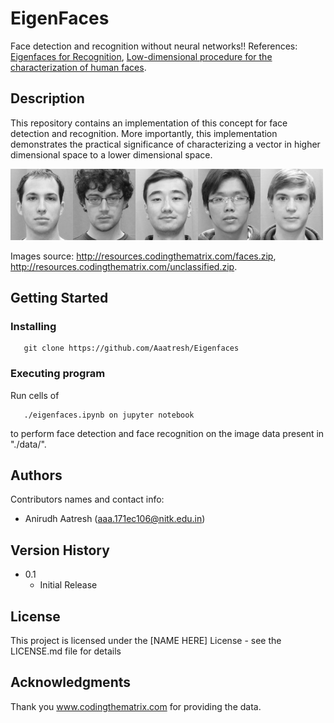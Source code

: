 # EigenFaces

Face detection and recognition without neural networks!!
References: [Eigenfaces for Recognition][1], [Low-dimensional procedure for the characterization of human faces][2].

## Description

This repository contains an implementation of this concept for face detection and recognition. More importantly, this implementation demonstrates the practical significance of characterizing a vector in higher dimensional space to a lower dimensional space.  

<img src = "./data/faces/img00.png" width = "100px"/><img src = "./data/faces/img10.png" width = "100px"/><img src = "./data/faces/img06.png" width = "100px"/><img src = "./data/faces/img07.png" width = "100px"/><img src = "./data/faces/img02.png" width = "100px"/>

Images source: http://resources.codingthematrix.com/faces.zip, http://resources.codingthematrix.com/unclassified.zip.

## Getting Started

### Installing
```
   git clone https://github.com/Aaatresh/Eigenfaces
```

### Executing program
Run cells of 
```
   ./eigenfaces.ipynb on jupyter notebook
```
to perform face detection and face recognition on the image data present in "./data/".


## Authors
Contributors names and contact info:
* Anirudh Aatresh (aaa.171ec106@nitk.edu.in)

## Version History
* 0.1
    * Initial Release

## License

This project is licensed under the [NAME HERE] License - see the LICENSE.md file for details

## Acknowledgments
Thank you www.codingthematrix.com for providing the data.

   [1]: <https://dl.acm.org/doi/10.1162/jocn.1991.3.1.71>
   [2]: <https://www.osapublishing.org/josaa/abstract.cfm?uri=josaa-4-3-519>
